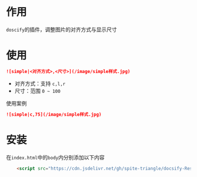 # 作用

`doscify`的插件，调整图片的对齐方式与显示尺寸

# 使用

```markdown
![simple|<对齐方式>,<尺寸>](/image/simple样式.jpg)
```
- 对齐方式：支持 `c,l,r`
- 尺寸：范围 `0 ~ 100`

使用案例

```markdown
![simple|c,75](/image/simple样式.jpg)
```


# 安装

在`index.html`中的`body`内分别添加以下内容


```html
    <script src="https://cdn.jsdelivr.net/gh/spite-triangle/docsify-ResizeImage/script/ResizeImage.min.js"></script>
```
